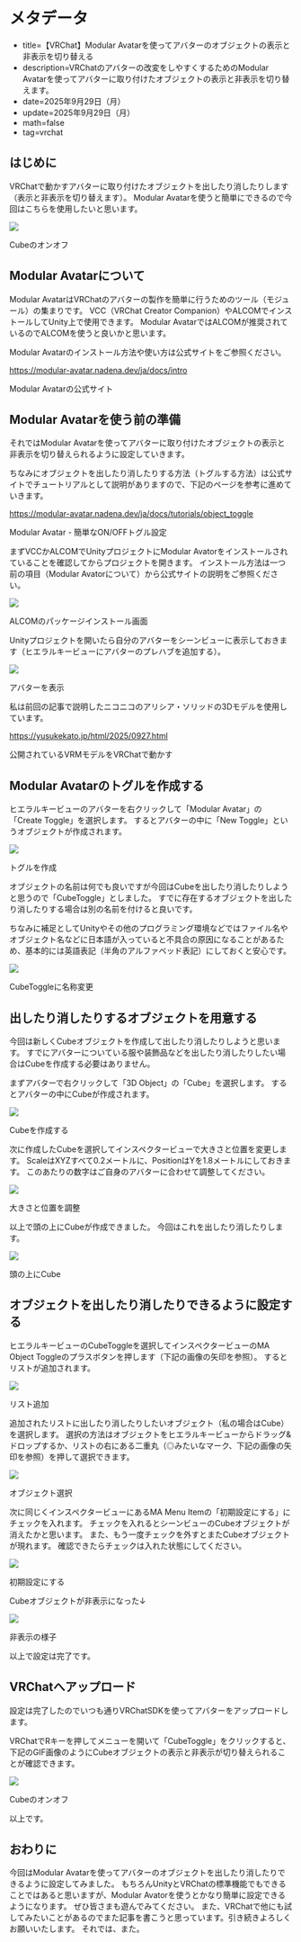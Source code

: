# メタデータ
- title=【VRChat】Modular Avatarを使ってアバターのオブジェクトの表示と非表示を切り替える
- description=VRChatのアバターの改変をしやすくするためのModular Avatarを使ってアバターに取り付けたオブジェクトの表示と非表示を切り替えます。
- date=2025年9月29日（月）
- update=2025年9月29日（月）
- math=false
- tag=vrchat

## はじめに

VRChatで動かすアバターに取り付けたオブジェクトを出したり消したりします（表示と非表示を切り替えます）。
Modular Avatarを使うと簡単にできるので今回はこちらを使用したいと思います。

![](../../images/2025/20250929_12.gif)

Cubeのオンオフ

## Modular Avatarについて

Modular AvatarはVRChatのアバターの製作を簡単に行うためのツール（モジュール）の集まりです。
VCC（VRChat Creator Companion）やALCOMでインストールしてUnity上で使用できます。
Modular AvatarではALCOMが推奨されているのでALCOMを使うと良いかと思います。

Modular Avatarのインストール方法や使い方は公式サイトをご参照ください。

https://modular-avatar.nadena.dev/ja/docs/intro

Modular Avatarの公式サイト

## Modular Avatarを使う前の準備

それではModular Avatarを使ってアバターに取り付けたオブジェクトの表示と非表示を切り替えられるように設定していきます。

ちなみにオブジェクトを出したり消したりする方法（トグルする方法）は公式サイトでチュートリアルとして説明がありますので、下記のページを参考に進めていきます。

https://modular-avatar.nadena.dev/ja/docs/tutorials/object_toggle

Modular Avatar - 簡単なON/OFFトグル設定

まずVCCかALCOMでUnityプロジェクトにModular Avatorをインストールされていることを確認してからプロジェクトを開きます。
インストール方法は一つ前の項目（Modular Avatorについて）から公式サイトの説明をご参照ください。

![](../../images/2025/20250929_01.png)

ALCOMのパッケージインストール画面

Unityプロジェクトを開いたら自分のアバターをシーンビューに表示しておきます（ヒエラルキービューにアバターのプレハブを追加する）。

![](../../images/2025/20250929_02.png)

アバターを表示

私は前回の記事で説明したニコニコのアリシア・ソリッドの3Dモデルを使用しています。

https://yusukekato.jp/html/2025/0927.html

公開されているVRMモデルをVRChatで動かす

## Modular Avatarのトグルを作成する

ヒエラルキービューのアバターを右クリックして「Modular Avatar」の「Create Toggle」を選択します。
するとアバターの中に「New Toggle」というオブジェクトが作成されます。

![](../../images/2025/20250929_03.png)

トグルを作成

オブジェクトの名前は何でも良いですが今回はCubeを出したり消したりしようと思うので「CubeToggle」としました。
すでに存在するオブジェクトを出したり消したりする場合は別の名前を付けると良いです。

ちなみに補足としてUnityやその他のプログラミング環境などではファイル名やオブジェクト名などに日本語が入っていると不具合の原因になることがあるため、基本的には英語表記（半角のアルファベッド表記）にしておくと安心です。

![](../../images/2025/20250929_04.png)

CubeToggleに名称変更

## 出したり消したりするオブジェクトを用意する

今回は新しくCubeオブジェクトを作成して出したり消したりしようと思います。
すでにアバターについている服や装飾品などを出したり消したりしたい場合はCubeを作成する必要はありません。

まずアバターで右クリックして「3D Object」の「Cube」を選択します。
するとアバターの中にCubeが作成されます。

![](../../images/2025/20250929_05.png)

Cubeを作成する

次に作成したCubeを選択してインスペクタービューで大きさと位置を変更します。
ScaleはXYZすべて0.2メートルに、PositionはYを1.8メートルにしておきます。
このあたりの数字はご自身のアバターに合わせて調整してください。

![](../../images/2025/20250929_06.png)

大きさと位置を調整

以上で頭の上にCubeが作成できました。
今回はこれを出したり消したりします。

![](../../images/2025/20250929_07.png)

頭の上にCube

## オブジェクトを出したり消したりできるように設定する

ヒエラルキービューのCubeToggleを選択してインスペクタービューのMA Object Toggleのプラスボタンを押します（下記の画像の矢印を参照）。
するとリストが追加されます。

![](../../images/2025/20250929_08.png)

リスト追加

追加されたリストに出したり消したりしたいオブジェクト（私の場合はCube）を選択します。
選択の方法はオブジェクトをヒエラルキービューからドラッグ&ドロップするか、リストの右にある二重丸（◎みたいなマーク、下記の画像の矢印を参照）を押して選択できます。

![](../../images/2025/20250929_09.png)

オブジェクト選択

次に同じくインスペクタービューにあるMA Menu Itemの「初期設定にする」にチェックを入れます。
チェックを入れるとシーンビューのCubeオブジェクトが消えたかと思います。
また、もう一度チェックを外すとまたCubeオブジェクトが現れます。
確認できたらチェックは入れた状態にしてください。

![](../../images/2025/20250929_10.png)

初期設定にする

Cubeオブジェクトが非表示になった↓

![](../../images/2025/20250929_11.png)

非表示の様子

以上で設定は完了です。

## VRChatへアップロード

設定は完了したのでいつも通りVRChatSDKを使ってアバターをアップロードします。

VRChatでRキーを押してメニューを開いて「CubeToggle」をクリックすると、下記のGIF画像のようにCubeオブジェクトの表示と非表示が切り替えられることが確認できます。

![](../../images/2025/20250929_12.gif)

Cubeのオンオフ

以上です。

## おわりに

今回はModular Avatarを使ってアバターのオブジェクトを出したり消したりできるように設定してみました。
もちろんUnityとVRChatの標準機能でもできることではあると思いますが、Modular Avatorを使うとかなり簡単に設定できるようになります。
ぜひ皆さまも遊んでみてください。
また、VRChatで他にも試してみたいことがあるのでまた記事を書こうと思っています。引き続きよろしくお願いいたします。
それでは、また。